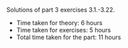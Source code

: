 Solutions of part 3 exercises 3.1.-3.22.

- Time taken for theory: 6 hours
- Time taken for exercises: 5 hours
- Total time taken for the part: 11 hours